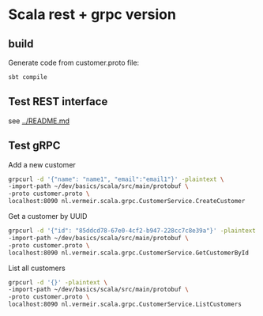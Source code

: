 # Scala rest + grpc version

## build

Generate code from customer.proto file:

```bash
sbt compile
```

## Test REST interface

see [../README.md](../README.md)

## Test gRPC 

Add a new customer

```bash
grpcurl -d '{"name": "name1", "email":"email1"}' -plaintext \
-import-path ~/dev/basics/scala/src/main/protobuf \
-proto customer.proto \
localhost:8090 nl.vermeir.scala.grpc.CustomerService.CreateCustomer
```

Get a customer by UUID

```bash
grpcurl -d '{"id": "85ddcd78-67e0-4cf2-b947-228cc7c8e39a"}' -plaintext \
-import-path ~/dev/basics/scala/src/main/protobuf \
-proto customer.proto \
localhost:8090 nl.vermeir.scala.grpc.CustomerService.GetCustomerById
```

List all customers 

```bash
grpcurl -d '{}' -plaintext \
-import-path ~/dev/basics/scala/src/main/protobuf \
-proto customer.proto \
localhost:8090 nl.vermeir.scala.grpc.CustomerService.ListCustomers
```
